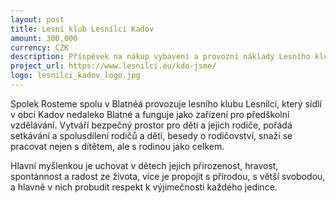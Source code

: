 ```yaml
---
layout: post
title: Lesní klub Lesnílci Kadov 
amount: 300,000
currency: CZK
description: Příspěvek na nákup vybavení a provozní náklady Lesního klubu Lesnílci Kadov
project_url: https://www.lesnilci.eu/kdo-jsme/
logo: lesnilci_kadov_logo.jpg
---
```


Spolek Rosteme spolu v Blatnéá provozuje lesního klubu Lesnílci, který sídlí v obci Kadov nedaleko Blatné a funguje jako zařízení pro předškolní vzdělávání. Vytváří bezpečný prostor pro děti a jejich rodiče, pořádá setkávání a spolusdílení rodičů
a dětí, besedy o rodičovství, snaží se pracovat nejen s dítětem, ale s rodinou jako celkem. 

Hlavní myšlenkou je uchovat v dětech jejich přirozenost, hravost, spontánnost a radost ze života, více je propojit s přírodou, s větší svobodou, a hlavně v nich probudit respekt k výjimečnosti každého jedince.
